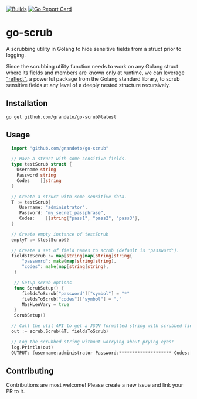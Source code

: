 [![Builds](https://github.com/grandeto/go-scrub/workflows/Build/badge.svg?branch=master)](https://github.com/grandeto/go-scrub/actions?query=branch%3Amaster+workflow%3ABuild)
[![Go Report Card](https://goreportcard.com/badge/github.com/grandeto/go-scrub)](https://goreportcard.com/report/github.com/grandeto/go-scrub)

# go-scrub

A scrubbing utility in Golang to hide sensitive fields from a struct prior to logging.

Since the scrubbing utility function needs to work on any Golang struct where its fields and members are known only at runtime, we can leverage ["reflect"](https://pkg.go.dev/reflect), a powerful package from the Golang standard library, to scrub sensitive fields at any level of a deeply nested structure recursively.

## Installation
```
go get github.com/grandeto/go-scrub@latest
```

## Usage
```go
  import "github.com/grandeto/go-scrub"

  // Have a struct with some sensitive fields.
  type testScrub struct {
    Username string
    Password string
    Codes    []string
  }

  // Create a struct with some sensitive data.
  T := testScrub{
     Username: "administrator",
     Password: "my_secret_passphrase",
     Codes:    []string{"pass1", "pass2", "pass3"},
  }

  // Create empty instance of testScrub
  emptyT := &testScrub{}

  // Create a set of field names to scrub (default is 'password').
  fieldsToScrub := map[string]map[string]string{
      "password": make(map[string]string),
      "codes": make(map[string]string),
   }

   // Setup scrub options
   func ScrubSetup() {
      fieldsToScrub["password"]["symbol"] = "*"
      fieldsToScrub["codes"]["symbol"] = "."
      MaskLenVary = true
   }
   ScrubSetup()

  // Call the util API to get a JSON formatted string with scrubbed field values.
  out := scrub.Scrub(&T, fieldsToScrub)

  // Log the scrubbed string without worrying about prying eyes!
  log.Println(out)
  OUTPUT: {username:administrator Password:******************** Codes:[..... ..... .....]}
```

## Contributing

Contributions are most welcome! Please create a new issue and link your PR to it.
